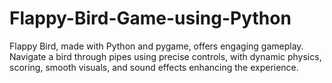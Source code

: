 # Flappy-Bird-Game-using-Python
 Flappy Bird, made with Python and pygame, offers engaging gameplay. Navigate a bird through pipes using precise controls, with dynamic physics, scoring, smooth visuals, and sound effects enhancing the experience.
